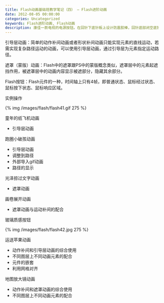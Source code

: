 ```yaml
---
title: Flash动画基础班教学笔记（四） – Flash进阶动画
date: 2012-08-05 00:00:00
categories: Uncategorized
keywords: Flash进阶动画, Flash动画
description: 康佳一款电视的电源按钮。在回针下底针板上设计防震胶棒，回针底部闭空底针板，这样合模时回针推动防震胶棒使面针板和底针板带动顶针先复位
---
```


引导层动画：简单的动作补间动画或者形状补间动画只能实现元素的直线运动，若需实现复杂路径运动的动画，可以使用引导层动画，通过引导层为元素指定运动路径。

遮罩（蒙版）动画：Flash中的遮罩跟PS中的蒙版概念类似，遮罩层中的元素起遮挡作用，被遮罩层中的动画内容显示被遮部分，隐藏其余部分。

Flash按钮：Flash元件的一种，时间轴上只有4帧，即普通状态、鼠标经过状态、鼠标按下状态、鼠标响应区域。

实例操作

{% img /images/flash/flash41.gif 275 %}

童年的纸飞机动画

- 引导层动画

跑圈小破孩动画

- 引导层动画
- 调整到路径
- 外部导入gif动画
- 路径的显示

光泽掠过文字动画

- 遮罩动画

画卷展开动画

- 遮罩动画与运动补间的配合

玻璃质感按钮

{% img /images/flash/flash42.jpg 275 %}

运送苹果动画

- 动作补间和引导层动画的综合使用
- 不同图层上不同动画元素的配合
- 元件的嵌套
- 利用网格对齐

地图放大镜动画

- 动作补间和遮罩动画的综合使用
- 不同图层上不同动画元素的配合
